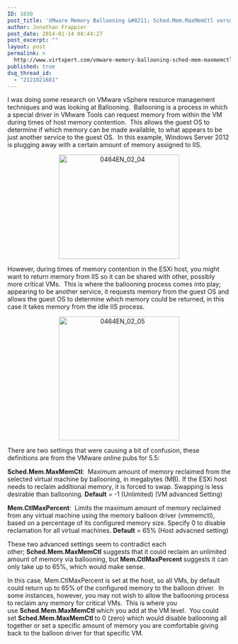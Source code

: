```yaml
---
ID: 1830
post_title: 'VMware Memory Ballooning &#8211; Sched.Mem.MaxMemCtl versus Mem.CtlMaxPercent'
author: Jonathan Frappier
post_date: 2014-01-14 08:44:27
post_excerpt: ""
layout: post
permalink: >
  http://www.virtxpert.com/vmware-memory-ballooning-sched-mem-maxmemctl-versus-mem-ctlmaxpercent/
published: true
dsq_thread_id:
  - "2121021681"
---
```

I was doing some research on VMware vSphere resource management techniques and was looking at Ballooning.  Ballooning is a process in which a special driver in VMware Tools can request memory from within the VM during times of host memory contention.  This allows the guest OS to determine if which memory can be made available, to what appears to be just another service to the guest OS.  In this example, Windows Server 2012 is plugging away with a certain amount of memory assigned to IIS.
<p style="text-align: center;"><a href="http://www.virtxpert.com/wp-content/uploads/2014/01/0464EN_02_04.jpg"><img class="aligncenter  wp-image-1833" alt="0464EN_02_04" src="http://www.virtxpert.com/wp-content/uploads/2014/01/0464EN_02_04.jpg" width="272" height="236" /></a></p>
However, during times of memory contention in the ESXi host, you might want to return memory from IIS so it can be shared with other, possibly more critical VMs.  This is where the ballooning process comes into play; appearing to be another service, it requests memory from the guest OS and allows the guest OS to determine which memory could be returned, in this case it takes memory from the idle IIS process.
<p style="text-align: center;"><a href="http://www.virtxpert.com/wp-content/uploads/2014/01/0464EN_02_05.jpg"><img class="aligncenter  wp-image-1834" alt="0464EN_02_05" src="http://www.virtxpert.com/wp-content/uploads/2014/01/0464EN_02_05.jpg" width="272" height="280" /></a></p>
There are two settings that were causing a bit of confusion, these definitions are from the VMware online pubs for 5.5:

<strong>Sched.Mem.MaxMemCtl</strong>:  Maximum amount of memory reclaimed from the selected virtual machine by ballooning, in megabytes (MB). If the ESXi host needs to reclaim additional memory, it is forced to swap. Swapping is less desirable than ballooning. <strong>Default</strong> = -1 (Unlimited) (VM advanced Setting)

<strong>Mem.CtlMaxPercent</strong>:  Limits the maximum amount of memory reclaimed from any virtual machine using the memory balloon driver (vmmemctl), based on a percentage of its configured memory size. Specify 0 to disable reclamation for all virtual machines. <strong>Default</strong> = 65% (Host advacned setting)

These two advanced settings seem to contradict each other; <strong>Sched.Mem.MaxMemCtl</strong> suggests that it could reclaim an unlimited amount of memory via ballooning, but <strong>Mem.CtlMaxPercent </strong>suggests it can only take up to 65%, which would make sense.

In this case, Mem.CtlMaxPercent is set at the host, so all VMs, by default could return up to 65% of the configured memory to the balloon driver.  In some instances, however, you may not wish to allow the ballooning process to reclaim any memory for critical VMs.  This is where you use <strong>Sched.Mem.MaxMemCtl </strong>which you add at the VM level.  You could set <strong>Sched.Mem.MaxMemCtl </strong>to 0 (zero) which would disable ballooning all together or set a specific amount of memory you are comfortable giving back to the balloon driver for that specific VM.